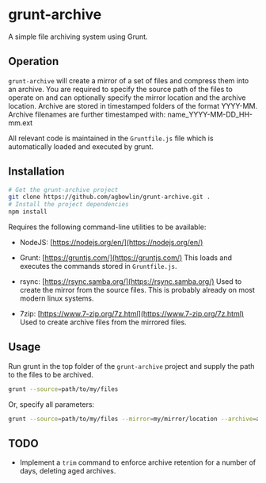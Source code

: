 
# grunt-archive

A simple file archiving system using Grunt.


## Operation

`grunt-archive` will create a mirror of a set of files and compress them into an archive.
You are required to specify the source path of the files to operate on and can
optionally specify the mirror location and the archive location.
Archive are stored in timestamped folders of the format YYYY-MM.
Archive filenames are further timestamped with: name_YYYY-MM-DD_HH-mm.ext

All relevant code is maintained in the `Gruntfile.js` file which is automatically
loaded and executed by grunt.


## Installation

~~~bash
# Get the grunt-archive project
git clone https://github.com/agbowlin/grunt-archive.git .
# Install the project dependencies
npm install
~~~

Requires the following command-line utilities to be available:

* NodeJS:	[https://nodejs.org/en/](https://nodejs.org/en/)

* Grunt:	[https://gruntjs.com/](https://gruntjs.com/)
			This loads and executes the commands stored in `Gruntfile.js`.

* rsync:	[https://rsync.samba.org/](https://rsync.samba.org/)
			Used to create the mirror from the source files.
			This is probably already on most modern linux systems.

* 7zip:		[https://www.7-zip.org/7z.html](https://www.7-zip.org/7z.html)
			Used to create archive files from the mirrored files.


## Usage

Run grunt in the top folder of the `grunt-archive` project and supply the path
to the files to be archived.

~~~bash
grunt --source=path/to/my/files
~~~

Or, specify all parameters:

~~~bash
grunt --source=path/to/my/files --mirror=my/mirror/location --archive=archive/location
~~~


## TODO

* Implement a `trim` command to enforce archive retention for a number of days, deleting aged archives.

